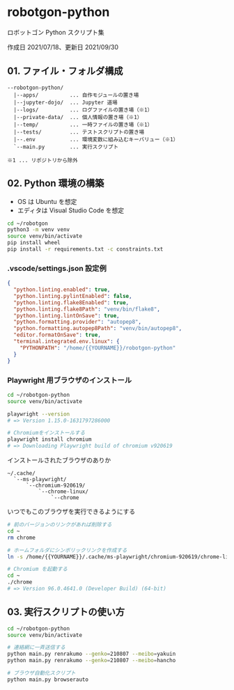 # robotgon-python

ロボットゴン Python スクリプト集

作成日 2021/07/18、更新日 2021/09/30

## 01. ファイル・フォルダ構成

```text
--robotgon-python/
  |--apps/          ... 自作モジュールの置き場
  |--jupyter-dojo/  ... Jupyter 道場
  |--logs/          ... ログファイルの置き場（※1）
  |--private-data/  ... 個人情報の置き場（※1）
  |--temp/          ... 一時ファイルの置き場（※1）
  |--tests/         ... テストスクリプトの置き場
  |--.env           ... 環境変数に組み込むキーバリュー（※1）
  `--main.py        ... 実行スクリプト

※1 ... リポジトリから除外
```

## 02. Python 環境の構築

- OS は Ubuntu を想定
- エディタは Visual Studio Code を想定

```bash
cd ~/robotgon
python3 -m venv venv
source venv/bin/activate
pip install wheel
pip install -r requirements.txt -c constraints.txt
```

### .vscode/settings.json 設定例

```json
{
  "python.linting.enabled": true,
  "python.linting.pylintEnabled": false,
  "python.linting.flake8Enabled": true,
  "python.linting.flake8Path": "venv/bin/flake8",
  "python.linting.lintOnSave": true,
  "python.formatting.provider": "autopep8",
  "python.formatting.autopep8Path": "venv/bin/autopep8",
  "editor.formatOnSave": true,
  "terminal.integrated.env.linux": {
    "PYTHONPATH": "/home/{{YOURNAME}}/robotgon-python"
  }
}
```

### Playwright 用ブラウザのインストール

```bash
cd ~/robotgon-python
source venv/bin/activate

playwright --version
# => Version 1.15.0-1631797286000

# Chromiumをインストールする
playwright install chromium
# => Downloading Playwright build of chromium v920619
```

インストールされたブラウザのありか

```text
~/.cache/
  `--ms-playwright/
      `--chromium-920619/
          `--chrome-linux/
              `--chrome
```

いつでもこのブラウザを実行できるようにする

```bash
# 前のバージョンのリンクがあれば削除する
cd ~
rm chrome

# ホームフォルダにシンボリックリンクを作成する
ln -s /home/{{YOURNAME}}/.cache/ms-playwright/chromium-920619/chrome-linux/chrome /home/{{YOURNAME}}/chrome

# Chromium を起動する
cd ~
./chrome
# => Version 96.0.4641.0 (Developer Build) (64-bit)
```

## 03. 実行スクリプトの使い方

```bash
cd ~/robotgon-python
source venv/bin/activate

# 連絡網に一斉送信する
python main.py renrakumo --genko=210807 --meibo=yakuin
python main.py renrakumo --genko=210807 --meibo=hancho

# ブラウザ自動化スクリプト
python main.py browserauto
```
